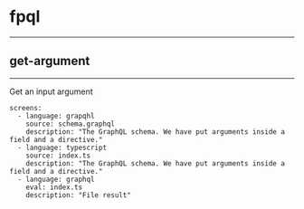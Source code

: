 # fpql
---

## get-argument
---

Get an input argument

```screens
screens:
  - language: grapqhl
    source: schema.graphql
    description: "The GraphQL schema. We have put arguments inside a field and a directive."
  - language: typescript
    source: index.ts
    description: "The GraphQL schema. We have put arguments inside a field and a directive."
  - language: graphql
    eval: index.ts
    description: "File result"
```
